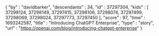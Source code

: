 {
  "by" : "davidbarker",
  "descendants" : 34,
  "id" : 37297304,
  "kids" : [ 37298124, 37298149, 37297415, 37298106, 37298074, 37297499, 37298069, 37298024, 37297773, 37297450 ],
  "score" : 97,
  "time" : 1693242587,
  "title" : "Introducing ChatGPT Enterprise",
  "type" : "story",
  "url" : "https://openai.com/blog/introducing-chatgpt-enterprise"
}
